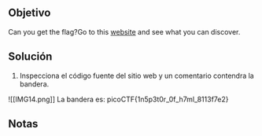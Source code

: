 ## Objetivo
Can you get the flag?Go to this [website](http://saturn.picoctf.net:49386/) and see what you can discover.

## Solución
1. Inspecciona el código fuente del sitio web y un comentario contendra la bandera.

![[IMG14.png]]
La bandera es: picoCTF{1n5p3t0r_0f_h7ml_8113f7e2}

## Notas